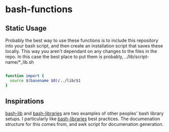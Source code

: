 # bash-functions

## Static Usage

Probably the best way to use these functions is to include this repository into
your bash script, and then create an installation script that saves these
locally.  This way you aren't dependant on any changes to the files in the
repo.  In this case the best place to put them is probably,
../lib/script-name/*_lib.sh



```bash

function import {
  source $(basename $0)/../lib/$1
}
```

## Inspirations

[bash-lib] and [bash-libraries] are two examples of other peoples' bash library
setups.  I particularly like [bash-libraries] best practices.  The documenation
structure for this comes from, and awk script for documenation generation.

[bash-lib]:https://github.com/aks/bash-lib
[bash-libraries]:https://github.com/juan131/bash-libraries
[shdoc]:https://github.com/reconquest/shdoc
